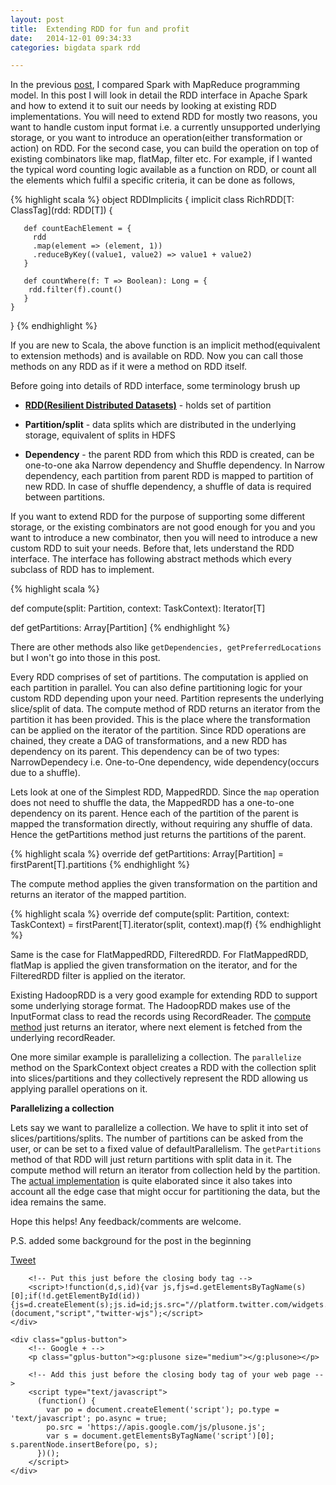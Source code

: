 ```yaml
---
layout: post
title:  Extending RDD for fun and profit
date:   2014-12-01 09:34:33
categories: bigdata spark rdd

---
```


In the previous [post](http://rahulkavale.github.io/blog/2014/11/16/scrap-your-map-reduce/),
I compared Spark with MapReduce programming model.
In this post I will look in detail the RDD interface in Apache Spark and how to extend it to suit our needs by looking at existing RDD implementations.
You will need to extend RDD for mostly two reasons, you want to handle custom input format i.e. a currently unsupported underlying storage,
or you want to introduce an operation(either transformation or action) on RDD. For the second case,
you can build the operation on top of existing combinators like map, flatMap, filter etc.
For example, if I wanted the typical word counting logic available as a function on RDD,
or count all the elements which fulfil a specific criteria, it can be done as follows,

{% highlight scala %}
object RDDImplicits {
 implicit class RichRDD[T: ClassTag](rdd: RDD[T]) {

       def countEachElement = {
         rdd
         .map(element => (element, 1))
         .reduceByKey((value1, value2) => value1 + value2)
       }

       def countWhere(f: T => Boolean): Long = {
        rdd.filter(f).count()
       }
    }
}
{% endhighlight %}


If you are new to Scala, the above function is an implicit method(equivalent to extension methods) and is available on RDD.
Now you can call those methods on any RDD as if it were a method on RDD itself.

Before going into details of RDD interface, some terminology brush up

* [**RDD(Resilient Distributed Datasets)**](http://spark.apache.org/docs/latest/programming-guide.html#resilient-distributed-datasets-rdds) - holds set of partition

* **Partition/split** - data splits which are distributed in the underlying storage, equivalent of splits in HDFS

* **Dependency** - the parent RDD from which this RDD is created, can be one-to-one aka Narrow dependency and Shuffle dependency.
In Narrow dependency, each partition from parent RDD is mapped to partition of new RDD.
In case of shuffle dependency, a shuffle of data is required between partitions.

If you want to extend RDD for the purpose of supporting some different storage,
or the existing combinators are not good enough for you and you want to introduce a new combinator, then
you will need to introduce a new custom RDD to suit your needs. Before that, lets understand the RDD interface.
The interface has following abstract methods which every subclass of RDD has to implement.

{% highlight scala %}

def compute(split: Partition, context: TaskContext): Iterator[T]

def getPartitions: Array[Partition]
{% endhighlight %}

There are other methods also like ```getDependencies, getPreferredLocations``` but I won't go into those in this post.

Every RDD comprises of set of partitions. The computation is applied on each partition in parallel.
You can also define partitioning logic for your custom RDD depending upon your need.
Partition represents the underlying slice/split of data.
The compute method of RDD returns an iterator from the partition it has been provided.
This is the place where the transformation can be applied on the iterator of the partition.
Since RDD operations are chained, they create a DAG of transformations, and a new RDD has dependency on its parent.
This dependency can be of two types: NarrowDependecy i.e. One-to-One dependency, wide dependency(occurs due to a shuffle).

Lets look at one of the Simplest RDD, MappedRDD.
Since the ```map``` operation does not need to shuffle the data, the MappedRDD has a one-to-one dependency on its parent.
Hence each of the partition of the parent is mapped the transformation directly, without requiring any shuffle of data.
Hence the getPartitions method just returns the partitions of the parent.

{% highlight scala %}
override def getPartitions: Array[Partition] = firstParent[T].partitions
{% endhighlight %}


The compute method applies the given transformation on the partition and returns an iterator of the mapped partition.

{% highlight scala %}
override def compute(split: Partition, context: TaskContext) =
 firstParent[T].iterator(split, context).map(f)
{% endhighlight %}


Same is the case for FlatMappedRDD, FilteredRDD.
For FlatMappedRDD, flatMap is applied the given transformation on the iterator,
and for the FilteredRDD filter is applied on the iterator.

Existing HadoopRDD is a very good example for extending RDD to support some underlying storage format.
The HadoopRDD makes use of the InputFormat class to read the records using RecordReader.
The [compute method](https://github.com/apache/spark/blob/master/core/src/main/scala/org/apache/spark/rdd/HadoopRDD.scala#L209)
just returns an iterator, where next element is fetched from the underlying recordReader.

One more similar example is parallelizing a collection.
The ```parallelize``` method on the SparkContext object creates a RDD with the collection split into slices/partitions and they collectively represent the RDD allowing us applying parallel operations on it.

**Parallelizing a collection**

Lets say we want to parallelize a collection. We have to split it into set of slices/partitions/splits.
The number of partitions can be asked from the user, or can be set to a fixed value of defaultParallelism.
The ```getPartitions``` method of that RDD will just return partitions with split data in it.
The compute method will return an iterator from collection held by the partition.
The [actual implementation](https://github.com/apache/spark/blob/master/core/src/main/scala/org/apache/spark/rdd/ParallelCollectionRDD.scala#L96)
is quite elaborated since it also takes into account all the edge case that might occur for partitioning the data,
but the idea remains the same.

Hope this helps! Any feedback/comments are welcome.

P.S. added some background for the post in the beginning

<div class="social-share">
    <div class="tweet-button">
        <a class="tweet-button" href="https://twitter.com/share" class="twitter-share-button" data-via="yphalcombinator">Tweet</a>

        <!-- Put this just before the closing body tag -->
        <script>!function(d,s,id){var js,fjs=d.getElementsByTagName(s)[0];if(!d.getElementById(id)){js=d.createElement(s);js.id=id;js.src="//platform.twitter.com/widgets.js";fjs.parentNode.insertBefore(js,fjs);}}(document,"script","twitter-wjs");</script>
    </div>

    <div class="gplus-button">
        <!-- Google + -->
        <p class="gplus-button"><g:plusone size="medium"></g:plusone></p>

        <!-- Add this just before the closing body tag of your web page -->
        <script type="text/javascript">
          (function() {
            var po = document.createElement('script'); po.type = 'text/javascript'; po.async = true;
            po.src = 'https://apis.google.com/js/plusone.js';
            var s = document.getElementsByTagName('script')[0]; s.parentNode.insertBefore(po, s);
          })();
        </script>
    </div>
</div>

[Github]:  https://github.com/rahulkavale
[Twitter]: https://twitter.com/RBKavale